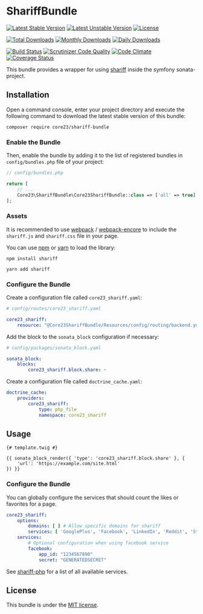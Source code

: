 ShariffBundle
=============
[![Latest Stable Version](https://poser.pugx.org/core23/shariff-bundle/v/stable)](https://packagist.org/packages/core23/shariff-bundle)
[![Latest Unstable Version](https://poser.pugx.org/core23/shariff-bundle/v/unstable)](https://packagist.org/packages/core23/shariff-bundle)
[![License](https://poser.pugx.org/core23/shariff-bundle/license)](https://packagist.org/packages/core23/shariff-bundle)

[![Total Downloads](https://poser.pugx.org/core23/shariff-bundle/downloads)](https://packagist.org/packages/core23/shariff-bundle)
[![Monthly Downloads](https://poser.pugx.org/core23/shariff-bundle/d/monthly)](https://packagist.org/packages/core23/shariff-bundle)
[![Daily Downloads](https://poser.pugx.org/core23/shariff-bundle/d/daily)](https://packagist.org/packages/core23/shariff-bundle)

[![Build Status](https://travis-ci.org/core23/ShariffBundle.svg)](https://travis-ci.org/core23/ShariffBundle)
[![Scrutinizer Code Quality](https://scrutinizer-ci.com/g/core23/ShariffBundle/badges/quality-score.png?b=master)](https://scrutinizer-ci.com/g/core23/ShariffBundle)
[![Code Climate](https://codeclimate.com/github/core23/ShariffBundle/badges/gpa.svg)](https://codeclimate.com/github/core23/ShariffBundle)
[![Coverage Status](https://coveralls.io/repos/core23/ShariffBundle/badge.svg)](https://coveralls.io/r/core23/ShariffBundle)

This bundle provides a wrapper for using [shariff] inside the symfony sonata-project.

## Installation

Open a command console, enter your project directory and execute the following command to download the latest stable version of this bundle:

```
composer require core23/shariff-bundle
```

### Enable the Bundle

Then, enable the bundle by adding it to the list of registered bundles in `config/bundles.php` file of your project:

```php
// config/bundles.php

return [
    // ...
    Core23\ShariffBundle\Core23ShariffBundle::class => ['all' => true],
];
```

### Assets

It is recommended to use [webpack](https://webpack.js.org/) / [webpack-encore](https://github.com/symfony/webpack-encore) 
to include the `shariff.js` and `shariff.css` file in your page. 

You can use [npm](https://www.npmjs.com/) or [yarn](https://yarnpkg.com/) to load the library:

```
npm install shariff
```

```
yarn add shariff
```

### Configure the Bundle

Create a configuration file called `core23_shariff.yaml`:

```yaml
# config/routes/core23_shariff.yaml

core23_shariff:
    resource: "@Core23ShariffBundle/Resources/config/routing/backend.yml"
```

Add the block to the `sonata_block` configuration if necessary:

```yaml
# config/packages/sonata_block.yaml

sonata_block:
    blocks:
        core23_shariff.block.share: ~
```

Create a configuration file called `doctrine_cache.yaml`:

```yaml
doctrine_cache:
    providers:
        core23_shariff:
            type: php_file
            namespace: core23_shariff
```

## Usage

```twig
{# template.twig #}

{{ sonata_block_render({ 'type': 'core23_shariff.block.share' }, {
    'url': 'https://example.com/site.html'
}) }}
```

### Configure the Bundle

You can globally configure the services that should count the likes or favorites for a page. 

```yaml
core23_shariff:
    options:
        domains: [ ] # Allow specific domains for shariff
        services: [ 'GooglePlus', 'Facebook', 'LinkedIn', 'Reddit', 'StumbleUpon', 'Flattr', 'Pinterest', 'Xing', 'AddThis' ]
    services:
        # Optional configuration when using facebook service
        facebook:
            app_id: "1234567890"
            secret: "GENERATEDSECRET"
```

See [shariff-php] for a list of all available services.

## License

This bundle is under the [MIT license](LICENSE.md).

[shariff]: https://github.com/heiseonline/shariff
[shariff-php]: https://github.com/heiseonline/shariff-backend-php
